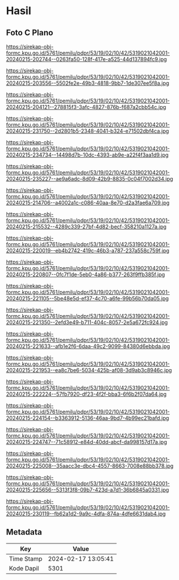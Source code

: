 # Hasil

## Foto C Plano

https://sirekap-obj-formc.kpu.go.id/5761/pemilu/pdpr/53/19/02/10/42/5319021042001-20240215-202744--0263fa50-128f-417e-a525-44d137894fc9.jpg

https://sirekap-obj-formc.kpu.go.id/5761/pemilu/pdpr/53/19/02/10/42/5319021042001-20240215-203556--5502fe2e-49b3-4818-9bb7-1de307ee5f8a.jpg

https://sirekap-obj-formc.kpu.go.id/5761/pemilu/pdpr/53/19/02/10/42/5319021042001-20240215-204121--278815f3-3afc-4827-876b-f687a2cbb54c.jpg

https://sirekap-obj-formc.kpu.go.id/5761/pemilu/pdpr/53/19/02/10/42/5319021042001-20240215-231750--2d2801b5-2348-4041-b324-e71502dbf4ca.jpg

https://sirekap-obj-formc.kpu.go.id/5761/pemilu/pdpr/53/19/02/10/42/5319021042001-20240215-234734--14498d7b-10dc-4393-ab9e-a22f4f3aa1d9.jpg

https://sirekap-obj-formc.kpu.go.id/5761/pemilu/pdpr/53/19/02/10/42/5319021042001-20240215-235227--ae9a6adc-8d09-42b9-8835-0c04f7002d34.jpg

https://sirekap-obj-formc.kpu.go.id/5761/pemilu/pdpr/53/19/02/10/42/5319021042001-20240215-214706--a4002a1c-c086-40aa-8e70-d2a3fae6a709.jpg

https://sirekap-obj-formc.kpu.go.id/5761/pemilu/pdpr/53/19/02/10/42/5319021042001-20240215-215532--4289c339-27bf-4d82-becf-358210a1127a.jpg

https://sirekap-obj-formc.kpu.go.id/5761/pemilu/pdpr/53/19/02/10/42/5319021042001-20240215-220019--eb4b2742-419c-46b3-a787-237a558c759f.jpg

https://sirekap-obj-formc.kpu.go.id/5761/pemilu/pdpr/53/19/02/10/42/5319021042001-20240215-220807--0fc7f1de-5eb0-4a86-b377-263f9ffb385f.jpg

https://sirekap-obj-formc.kpu.go.id/5761/pemilu/pdpr/53/19/02/10/42/5319021042001-20240215-221105--5be48e5d-ef37-4c70-a6fe-99b56b70da05.jpg

https://sirekap-obj-formc.kpu.go.id/5761/pemilu/pdpr/53/19/02/10/42/5319021042001-20240215-221350--2efd3e49-b711-404c-8057-2e5a672fc924.jpg

https://sirekap-obj-formc.kpu.go.id/5761/pemilu/pdpr/53/19/02/10/42/5319021042001-20240215-221633--afb1e2f6-6daa-49c2-9099-84380d6ebbda.jpg

https://sirekap-obj-formc.kpu.go.id/5761/pemilu/pdpr/53/19/02/10/42/5319021042001-20240215-221953--ea8c7be6-5034-425b-af08-3d9ab3c8946c.jpg

https://sirekap-obj-formc.kpu.go.id/5761/pemilu/pdpr/53/19/02/10/42/5319021042001-20240215-222224--57fb7920-df23-4f2f-bba3-6f6b2f07da64.jpg

https://sirekap-obj-formc.kpu.go.id/5761/pemilu/pdpr/53/19/02/10/42/5319021042001-20240215-224154--b3363912-5136-46aa-9bd7-4b99ec21bafd.jpg

https://sirekap-obj-formc.kpu.go.id/5761/pemilu/pdpr/53/19/02/10/42/5319021042001-20240215-224747--71c58912-e84d-40dd-abcf-da998157d17a.jpg

https://sirekap-obj-formc.kpu.go.id/5761/pemilu/pdpr/53/19/02/10/42/5319021042001-20240215-225008--35aacc3e-dbc4-4557-8663-7008e88bb378.jpg

https://sirekap-obj-formc.kpu.go.id/5761/pemilu/pdpr/53/19/02/10/42/5319021042001-20240215-225656--5313f3f8-09b7-423d-a7d1-36b6845a0331.jpg

https://sirekap-obj-formc.kpu.go.id/5761/pemilu/pdpr/53/19/02/10/42/5319021042001-20240215-230119--fb62a1d2-9a9c-4dfa-874a-4dfe6631dab4.jpg


## Metadata

| Key        | Value               |
| ---------- | ------------------- |
| Time Stamp | 2024-02-17 13:05:41 |
| Kode Dapil | 5301                |



